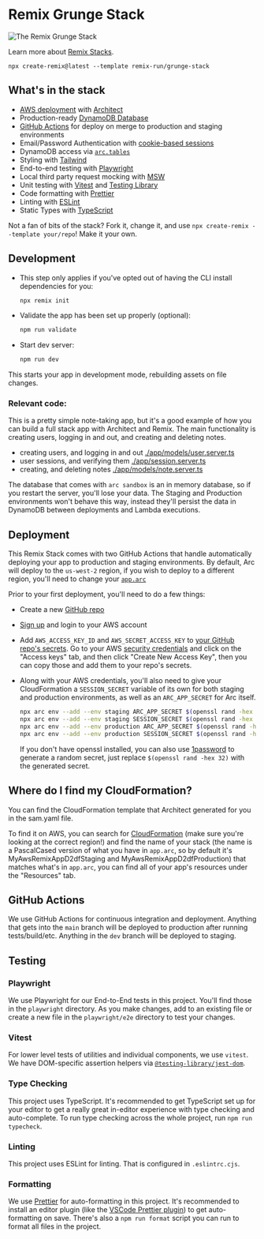 # Remix Grunge Stack

![The Remix Grunge Stack](https://repository-images.githubusercontent.com/463325363/edae4f5b-1a13-47ea-b90c-c05badc2a700)

Learn more about [Remix Stacks](https://remix.run/stacks).

```
npx create-remix@latest --template remix-run/grunge-stack
```

## What's in the stack

- [AWS deployment](https://aws.com) with [Architect](https://arc.codes/)
- Production-ready [DynamoDB Database](https://aws.amazon.com/dynamodb/)
- [GitHub Actions](https://github.com/features/actions) for deploy on merge to
  production and staging environments
- Email/Password Authentication with
  [cookie-based sessions](https://remix.run/docs/en/v1/api/remix#createcookiesessionstorage)
- DynamoDB access via
  [`arc.tables`](https://arc.codes/docs/en/reference/runtime-helpers/node.js#arc.tables)
- Styling with [Tailwind](https://tailwindcss.com/)
- End-to-end testing with [Playwright](https://playwright.dev)
- Local third party request mocking with [MSW](https://mswjs.io)
- Unit testing with [Vitest](https://vitest.dev) and
  [Testing Library](https://testing-library.com)
- Code formatting with [Prettier](https://prettier.io)
- Linting with [ESLint](https://eslint.org)
- Static Types with [TypeScript](https://typescriptlang.org)

Not a fan of bits of the stack? Fork it, change it, and use
`npx create-remix --template your/repo`! Make it your own.

## Development

- This step only applies if you've opted out of having the CLI install
  dependencies for you:

  ```sh
  npx remix init
  ```

- Validate the app has been set up properly (optional):

  ```sh
  npm run validate
  ```

- Start dev server:

  ```sh
  npm run dev
  ```

This starts your app in development mode, rebuilding assets on file changes.

### Relevant code:

This is a pretty simple note-taking app, but it's a good example of how you can
build a full stack app with Architect and Remix. The main functionality is
creating users, logging in and out, and creating and deleting notes.

- creating users, and logging in and out
  [./app/models/user.server.ts](./app/models/user.server.ts)
- user sessions, and verifying them
  [./app/session.server.ts](./app/session.server.ts)
- creating, and deleting notes
  [./app/models/note.server.ts](./app/models/note.server.ts)

The database that comes with `arc sandbox` is an in memory database, so if you
restart the server, you'll lose your data. The Staging and Production
environments won't behave this way, instead they'll persist the data in DynamoDB
between deployments and Lambda executions.

## Deployment

This Remix Stack comes with two GitHub Actions that handle automatically
deploying your app to production and staging environments. By default, Arc will
deploy to the `us-west-2` region, if you wish to deploy to a different region,
you'll need to change your
[`app.arc`](https://arc.codes/docs/en/reference/project-manifest/aws)

Prior to your first deployment, you'll need to do a few things:

- Create a new [GitHub repo](https://repo.new)

- [Sign up](https://portal.aws.amazon.com/billing/signup#/start) and login to
  your AWS account

- Add `AWS_ACCESS_KEY_ID` and `AWS_SECRET_ACCESS_KEY` to
  [your GitHub repo's secrets](https://docs.github.com/en/actions/security-guides/encrypted-secrets).
  Go to your AWS
  [security credentials](https://console.aws.amazon.com/iam/home?region=us-west-2#/security_credentials)
  and click on the "Access keys" tab, and then click "Create New Access Key",
  then you can copy those and add them to your repo's secrets.

- Along with your AWS credentials, you'll also need to give your CloudFormation
  a `SESSION_SECRET` variable of its own for both staging and production
  environments, as well as an `ARC_APP_SECRET` for Arc itself.

  ```sh
  npx arc env --add --env staging ARC_APP_SECRET $(openssl rand -hex 32)
  npx arc env --add --env staging SESSION_SECRET $(openssl rand -hex 32)
  npx arc env --add --env production ARC_APP_SECRET $(openssl rand -hex 32)
  npx arc env --add --env production SESSION_SECRET $(openssl rand -hex 32)
  ```

  If you don't have openssl installed, you can also use
  [1password](https://1password.com/password-generator) to generate a random
  secret, just replace `$(openssl rand -hex 32)` with the generated secret.

## Where do I find my CloudFormation?

You can find the CloudFormation template that Architect generated for you in the
sam.yaml file.

To find it on AWS, you can search for
[CloudFormation](https://console.aws.amazon.com/cloudformation/home) (make sure
you're looking at the correct region!) and find the name of your stack (the name
is a PascalCased version of what you have in `app.arc`, so by default it's
MyAwsRemixAppD2dfStaging and MyAwsRemixAppD2dfProduction) that matches what's in
`app.arc`, you can find all of your app's resources under the "Resources" tab.

## GitHub Actions

We use GitHub Actions for continuous integration and deployment. Anything that
gets into the `main` branch will be deployed to production after running
tests/build/etc. Anything in the `dev` branch will be deployed to staging.

## Testing

### Playwright

We use Playwright for our End-to-End tests in this project. You'll find those in
the `playwright` directory. As you make changes, add to an existing file or
create a new file in the `playwright/e2e` directory to test your changes.

### Vitest

For lower level tests of utilities and individual components, we use `vitest`.
We have DOM-specific assertion helpers via
[`@testing-library/jest-dom`](https://testing-library.com/jest-dom).

### Type Checking

This project uses TypeScript. It's recommended to get TypeScript set up for your
editor to get a really great in-editor experience with type checking and
auto-complete. To run type checking across the whole project, run
`npm run typecheck`.

### Linting

This project uses ESLint for linting. That is configured in `.eslintrc.cjs`.

### Formatting

We use [Prettier](https://prettier.io/) for auto-formatting in this project.
It's recommended to install an editor plugin (like the
[VSCode Prettier plugin](https://marketplace.visualstudio.com/items?itemName=esbenp.prettier-vscode))
to get auto-formatting on save. There's also a `npm run format` script you can
run to format all files in the project.
